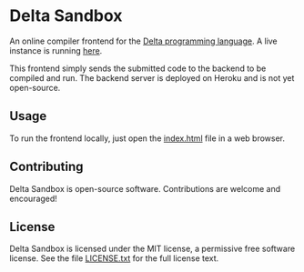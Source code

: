 # Delta Sandbox

An online compiler frontend for the [Delta programming language](https://github.com/delta-lang/delta).
A live instance is running [here](https://delta-lang.github.io/delta-sandbox).

This frontend simply sends the submitted code to the backend to be compiled
and run. The backend server is deployed on Heroku and is not yet open-source.

## Usage

To run the frontend locally, just open the [index.html](index.html) file in a
web browser.

## Contributing

Delta Sandbox is open-source software. Contributions are welcome and encouraged!

## License

Delta Sandbox is licensed under the MIT license, a permissive free software
license. See the file [LICENSE.txt](LICENSE.txt) for the full license text.
